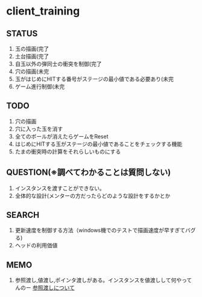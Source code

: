 # client_training

## STATUS
1. 玉の描画(完了
1. 土台描画(完了
1. 自玉以外の弾同士の衝突を制御(完了
1. 穴の描画(未完
1. 玉がはじめにHITする番号がステージの最小値である必要あり(未完
1. ゲーム進行制御(未完

## TODO
1. 穴の描画
1. 穴に入った玉を消す
1. 全てのボールが消えたらゲームをReset
1. はじめにHITする玉がステージの最小値であることをチェックする機能
1. たまの衝突時の計算をそれらしいものにする

## QUESTION(※調べてわかることは質問しない)
1. インスタンスを渡すことができない。
1. 全体的な設計(メンターの方だったらどのような設計をするかとか

## SEARCH
1. 更新速度を制御する方法（windows機でのテストで描画速度が早すぎてバグる)
1. ヘッドの利用価値

## MEMO
1. 参照渡し,値渡し,ポインタ渡しがある。インスタンスを値渡しして何やってんのー
[参照渡しについて](http://yoppa.org/blog/5862.html "参照渡しについて")
